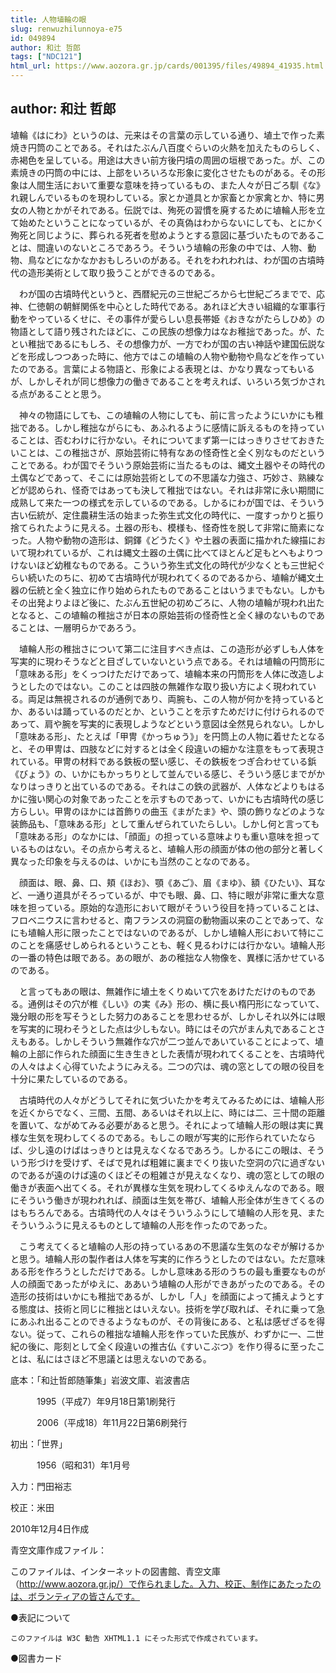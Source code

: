```yaml
---
title: 人物埴輪の眼
slug: renwuzhilunnoya-e75
id: 049894
author: 和辻 哲郎
tags: ["NDC121"]
html_url: https://www.aozora.gr.jp/cards/001395/files/49894_41935.html
---
```


## author: 和辻 哲郎

埴輪《はにわ》というのは、元来はその言葉の示している通り、埴土で作った素焼き円筒のことである。それはたぶん八百度ぐらいの火熱を加えたものらしく、赤褐色を呈している。用途は大きい前方後円墳の周囲の垣根であった。が、この素焼きの円筒の中には、上部をいろいろな形象に変化させたものがある。その形象は人間生活において重要な意味を持っているもの、また人々が日ごろ馴《な》れ親しんでいるものを現わしている。家とか道具とか家畜とか家禽とか、特に男女の人物とかがそれである。伝説では、殉死の習慣を廃するために埴輪人形を立て始めたということになっているが、その真偽はわからないにしても、とにかく殉死と同じように、葬られる死者を慰めようとする意図に基づいたものであることは、間違いのないところであろう。そういう埴輪の形象の中では、人物、動物、鳥などになかなかおもしろいのがある。それをわれわれは、わが国の古墳時代の造形美術として取り扱うことができるのである。

　わが国の古墳時代というと、西暦紀元の三世紀ごろから七世紀ごろまでで、応神、仁徳朝の朝鮮関係を中心とした時代である。あれほど大きい組織的な軍事行動をやっているくせに、その事件が愛らしい息長帯姫《おきながたらしひめ》の物語として語り残されたほどに、この民族の想像力はなお稚拙であった。が、たとい稚拙であるにもしろ、その想像力が、一方でわが国の古い神話や建国伝説などを形成しつつあった時に、他方ではこの埴輪の人物や動物や鳥などを作っていたのである。言葉による物語と、形象による表現とは、かなり異なってもいるが、しかしそれが同じ想像力の働きであることを考えれば、いろいろ気づかされる点があることと思う。

　神々の物語にしても、この埴輪の人物にしても、前に言ったようにいかにも稚拙である。しかし稚拙ながらにも、あふれるように感情に訴えるものを持っていることは、否むわけに行かない。それについてまず第一にはっきりさせておきたいことは、この稚拙さが、原始芸術に特有なあの怪奇性と全く別なものだということである。わが国でそういう原始芸術に当たるものは、縄文土器やその時代の土偶などであって、そこには原始芸術としての不思議な力強さ、巧妙さ、熟練などが認められ、怪奇ではあっても決して稚拙ではない。それは非常に永い期間に成熟して来た一つの様式を示しているのである。しかるにわが国では、そういう古い伝統が、定住農耕生活の始まった弥生式文化の時代に、一度すっかりと振り捨てられたように見える。土器の形も、模様も、怪奇性を脱して非常に簡素になった。人物や動物の造形は、銅鐸《どうたく》や土器の表面に描かれた線描において現われているが、これは縄文土器の土偶に比べてほとんど足もとへもよりつけないほど幼稚なものである。こういう弥生式文化の時代が少なくとも三世紀ぐらい続いたのちに、初めて古墳時代が現われてくるのであるから、埴輪が縄文土器の伝統と全く独立に作り始められたものであることはいうまでもない。しかもその出発よりよほど後に、たぶん五世紀の初めごろに、人物の埴輪が現われ出たとなると、この埴輪の稚拙さが日本の原始芸術の怪奇性と全く縁のないものであることは、一層明らかであろう。

　埴輪人形の稚拙さについて第二に注目すべき点は、この造形が必ずしも人体を写実的に現わそうなどと目ざしていないという点である。それは埴輪の円筒形に「意味ある形」をくっつけただけであって、埴輪本来の円筒形を人体に改造しようとしたのではない。このことは四肢の無雑作な取り扱い方によく現われている。両足は無視されるのが通例であり、両腕も、この人物が何かを持っているとか、あるいは踊っているのだとか、ということを示すためだけに付けられるのであって、肩や腕を写実的に表現しようなどという意図は全然見られない。しかし「意味ある形」、たとえば「甲冑《かっちゅう》」を円筒上の人物に着せたとなると、その甲冑は、四肢などに対するとは全く段違いの細かな注意をもって表現されている。甲冑の材料である鉄板の堅い感じ、その鉄板をつぎ合わせている鋲《びょう》の、いかにもかっちりとして並んでいる感じ、そういう感じまでがかなりはっきりと出ているのである。それはこの鉄の武器が、人体などよりもはるかに強い関心の対象であったことを示すものであって、いかにも古墳時代の感じ方らしい。甲冑のほかには首飾りの曲玉《まがたま》や、頭の飾りなどのような装飾品も、「意味ある形」として重んぜられていたらしい。しかし何と言っても「意味ある形」のなかには、「顔面」の担っている意味よりも重い意味を担っているものはない。その点から考えると、埴輪人形の顔面が体の他の部分と著しく異なった印象を与えるのは、いかにも当然のことなのである。

　顔面は、眼、鼻、口、頬《ほお》、顎《あご》、眉《まゆ》、額《ひたい》、耳など、一通り道具がそろっているが、中でも眼、鼻、口、特に眼が非常に重大な意味を担っている。原始的な造形において眼がそういう役目を持っていることは、フロベニウスに言わせると、南フランスの洞窟の動物画以来のことであって、なにも埴輪人形に限ったことではないのであるが、しかし埴輪人形において特にこのことを痛感せしめられるということも、軽く見るわけには行かない。埴輪人形の一番の特色は眼である。あの眼が、あの稚拙な人物像を、異様に活かせているのである。

　と言ってもあの眼は、無雑作に埴土をくりぬいて穴をあけただけのものである。通例はその穴が椎《しい》の実《み》形の、横に長い楕円形になっていて、幾分眼の形を写そうとした努力のあることを思わせるが、しかしそれ以外には眼を写実的に現わそうとした点は少しもない。時にはその穴がまん丸であることさえもある。しかしそういう無雑作な穴が二つ並んであいていることによって、埴輪の上部に作られた顔面に生き生きとした表情が現われてくることを、古墳時代の人々はよく心得ていたようにみえる。二つの穴は、魂の窓としての眼の役目を十分に果たしているのである。

　古墳時代の人々がどうしてそれに気づいたかを考えてみるためには、埴輪人形を近くからでなく、三間、五間、あるいはそれ以上に、時には二、三十間の距離を置いて、ながめてみる必要があると思う。それによって埴輪人形の眼は実に異様な生気を現わしてくるのである。もしこの眼が写実的に形作られていたならば、少し遠のけばはっきりとは見えなくなるであろう。しかるにこの眼は、そういう形づけを受けず、そばで見れば粗雑に裏までくり抜いた空洞の穴に過ぎないのであるが遠のけば遠のくほどその粗雑さが見えなくなり、魂の窓としての眼の働きが表面へ出てくる。それが異様な生気を現わしてくるゆえんなのである。眼にそういう働きが現われれば、顔面は生気を帯び、埴輪人形全体が生きてくるのはもちろんである。古墳時代の人々はそういうふうにして埴輪の人形を見、またそういうふうに見えるものとして埴輪の人形を作ったのであった。

　こう考えてくると埴輪の人形の持っているあの不思議な生気のなぞが解けるかと思う。埴輪人形の製作者は人体を写実的に作ろうとしたのではない。ただ意味ある形を作ろうとしただけである。しかし意味ある形のうちの最も重要なものが人の顔面であったがゆえに、ああいう埴輪の人形ができあがったのである。その造形の技術はいかにも稚拙であるが、しかし「人」を顔面によって捕えようとする態度は、技術と同じに稚拙とはいえない。技術を学び取れば、それに乗って急にあふれ出ることのできるようなものが、その背後にある、と私は感ぜざるを得ない。従って、これらの稚拙な埴輪人形を作っていた民族が、わずかに一、二世紀の後に、彫刻として全く段違いの推古仏《すいこぶつ》を作り得るに至ったことは、私にはさほど不思議とは思えないのである。













底本：「和辻哲郎随筆集」岩波文庫、岩波書店

　　　1995（平成7）年9月18日第1刷発行

　　　2006（平成18）年11月22日第6刷発行

初出：「世界」

　　　1956（昭和31）年1月号

入力：門田裕志

校正：米田

2010年12月4日作成

青空文庫作成ファイル：

このファイルは、インターネットの図書館、青空文庫（http://www.aozora.gr.jp/）で作られました。入力、校正、制作にあたったのは、ボランティアの皆さんです。











●表記について


	このファイルは W3C 勧告 XHTML1.1 にそった形式で作成されています。







●図書カード